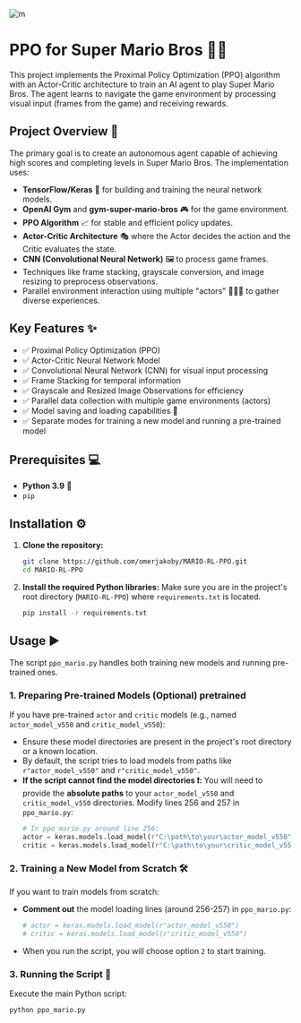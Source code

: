 
![m](https://github.com/user-attachments/assets/ba169663-457d-4d38-8c3a-404253188c7f)




# PPO for Super Mario Bros 🍄🤖

This project implements the Proximal Policy Optimization (PPO) algorithm with an Actor-Critic architecture to train an AI agent to play Super Mario Bros. The agent learns to navigate the game environment by processing visual input (frames from the game) and receiving rewards.

## Project Overview 🌟

The primary goal is to create an autonomous agent capable of achieving high scores and completing levels in Super Mario Bros. The implementation uses:
-   **TensorFlow/Keras** 🧠 for building and training the neural network models.
-   **OpenAI Gym** and **gym-super-mario-bros** 🎮 for the game environment.
-   **PPO Algorithm** 📈 for stable and efficient policy updates.
-   **Actor-Critic Architecture** 🎭 where the Actor decides the action and the Critic evaluates the state.
-   **CNN (Convolutional Neural Network)** 🖼️ to process game frames.
-   Techniques like frame stacking, grayscale conversion, and image resizing to preprocess observations.
-   Parallel environment interaction using multiple "actors" 🏃‍♂️💨 to gather diverse experiences.

## Key Features ✨

*   ✅ Proximal Policy Optimization (PPO)
*   ✅ Actor-Critic Neural Network Model
*   ✅ Convolutional Neural Network (CNN) for visual input processing
*   ✅ Frame Stacking for temporal information
*   ✅ Grayscale and Resized Image Observations for efficiency
*   ✅ Parallel data collection with multiple game environments (actors)
*   ✅ Model saving and loading capabilities 💾
*   ✅ Separate modes for training a new model and running a pre-trained model

## Prerequisites 💻

*   **Python 3.9** 🐍
*   `pip`

## Installation ⚙️

1.  **Clone the repository:**
    ```bash
    git clone https://github.com/omerjakoby/MARIO-RL-PPO.git
    cd MARIO-RL-PPO
    ```

2.  **Install the required Python libraries:**
    Make sure you are in the project's root directory (`MARIO-RL-PPO`) where `requirements.txt` is located.
    ```bash
    pip install -r requirements.txt
    ```

## Usage ▶️

The script `ppo_mario.py` handles both training new models and running pre-trained ones.

### 1. Preparing Pre-trained Models (Optional)  pretrained

If you have pre-trained `actor` and `critic` models (e.g., named `actor_model_v550` and `critic_model_v550`):

*   Ensure these model directories are present in the project's root directory or a known location.
*   By default, the script tries to load models from paths like `r"actor_model_v550"` and `r"critic_model_v550"`.
*   **If the script cannot find the model directories ❗:**
    You will need to provide the **absolute paths** to your `actor_model_v550` and `critic_model_v550` directories. Modify lines 256 and 257 in `ppo_mario.py`:
    ```python
    # In ppo_mario.py around line 256:
    actor = keras.models.load_model(r"C:\path\to\your\actor_model_v550") # Replace with your absolute actor path
    critic = keras.models.load_model(r"C:\path\to\your\critic_model_v550") # Replace with your absolute critic path
    ```

### 2. Training a New Model from Scratch 🛠️

If you want to train models from scratch:

*   **Comment out** the model loading lines (around 256-257) in `ppo_mario.py`:
    ```python
    # actor = keras.models.load_model(r"actor_model_v550")
    # critic = keras.models.load_model(r"critic_model_v550")
    ```
*   When you run the script, you will choose option `2` to start training.

### 3. Running the Script 🚀

Execute the main Python script:

```bash
python ppo_mario.py
